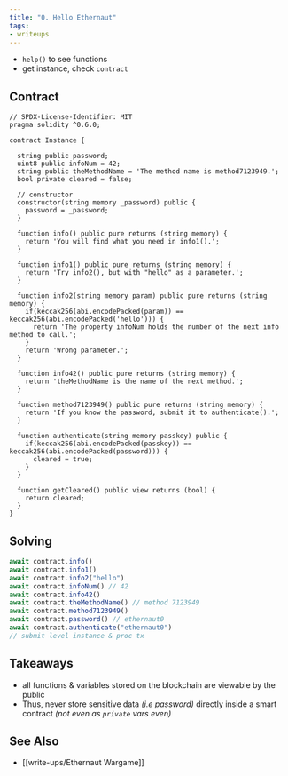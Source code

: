 ```yaml
---
title: "0. Hello Ethernaut"
tags:
- writeups
---
```


- `help()` to see functions
- get instance, check `contract`
## Contract
```solidity
// SPDX-License-Identifier: MIT
pragma solidity ^0.6.0;

contract Instance {

  string public password;
  uint8 public infoNum = 42;
  string public theMethodName = 'The method name is method7123949.';
  bool private cleared = false;

  // constructor
  constructor(string memory _password) public {
	password = _password;
  }

  function info() public pure returns (string memory) {
	return 'You will find what you need in info1().';
  }

  function info1() public pure returns (string memory) {
	return 'Try info2(), but with "hello" as a parameter.';
  }

  function info2(string memory param) public pure returns (string memory) {
	if(keccak256(abi.encodePacked(param)) == keccak256(abi.encodePacked('hello'))) {
	  return 'The property infoNum holds the number of the next info method to call.';
	}
	return 'Wrong parameter.';
  }

  function info42() public pure returns (string memory) {
	return 'theMethodName is the name of the next method.';
  }

  function method7123949() public pure returns (string memory) {
	return 'If you know the password, submit it to authenticate().';
  }

  function authenticate(string memory passkey) public {
	if(keccak256(abi.encodePacked(passkey)) == keccak256(abi.encodePacked(password))) {
	  cleared = true;
	}
  }

  function getCleared() public view returns (bool) {
	return cleared;
  }
}
```



## Solving
```javascript
await contract.info()
await contract.info1()
await contract.info2("hello")
await contract.infoNum() // 42
await contract.info42()
await contract.theMethodName() // method 7123949
await contract.method7123949()
await contract.password() // ethernaut0
await contract.authenticate("ethernaut0")
// submit level instance & proc tx
```

## Takeaways
- all functions & variables stored on the blockchain are viewable by the public
- Thus, never store sensitive data *(i.e password)* directly inside a smart contract *(not even as `private` vars even)*

## See Also
- [[write-ups/Ethernaut Wargame]]